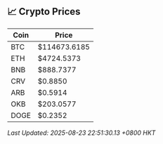 ## 📈 Crypto Prices

| Coin | Price |
| ---- | ----- |
| BTC | $114673.6185 |
| ETH | $4724.5373 |
| BNB | $888.7377 |
| CRV | $0.8850 |
| ARB | $0.5914 |
| OKB | $203.0577 |
| DOGE | $0.2352 |

_Last Updated: 2025-08-23 22:51:30.13 +0800 HKT_